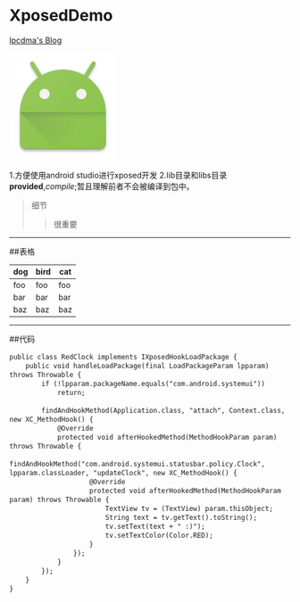 # XposedDemo

[lpcdma's Blog](http://lpcdma.com)

![](https://raw.githubusercontent.com/lpcdma/XposedDemo/master/app/src/main/res/mipmap-xxxhdpi/ic_launcher.png)

1.方便使用android studio进行xposed开发
2.lib目录和libs目录**provided**,*compile*;暂且理解前者不会被编译到包中。

>细节
>>很重要

--------------------------------------------------

##表格

dog | bird | cat
----|------|----
foo | foo  | foo
bar | bar  | bar
baz | baz  | baz
--------------------------------------------------

##代码

```
public class RedClock implements IXposedHookLoadPackage {
    public void handleLoadPackage(final LoadPackageParam lpparam) throws Throwable {
        if (!lpparam.packageName.equals("com.android.systemui"))
            return;

        findAndHookMethod(Application.class, "attach", Context.class, new XC_MethodHook() {
            @Override
            protected void afterHookedMethod(MethodHookParam param) throws Throwable {
                findAndHookMethod("com.android.systemui.statusbar.policy.Clock", lpparam.classLoader, "updateClock", new XC_MethodHook() {
                    @Override
                    protected void afterHookedMethod(MethodHookParam param) throws Throwable {
                        TextView tv = (TextView) param.thisObject;
                        String text = tv.getText().toString();
                        tv.setText(text + " :)");
                        tv.setTextColor(Color.RED);
                    }
                });
            }
        });
    }
}
```

